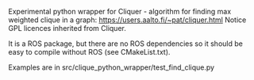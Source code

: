 Experimental python wrapper for Cliquer - algorithm for finding max weighted clique in a graph:
https://users.aalto.fi/~pat/cliquer.html
Notice GPL licences inherited from Cliquer.

It is a ROS package, but there are no ROS dependencies so it should be easy to compile without ROS (see CMakeList.txt).

Examples are in src/clique_python_wrapper/test_find_clique.py
